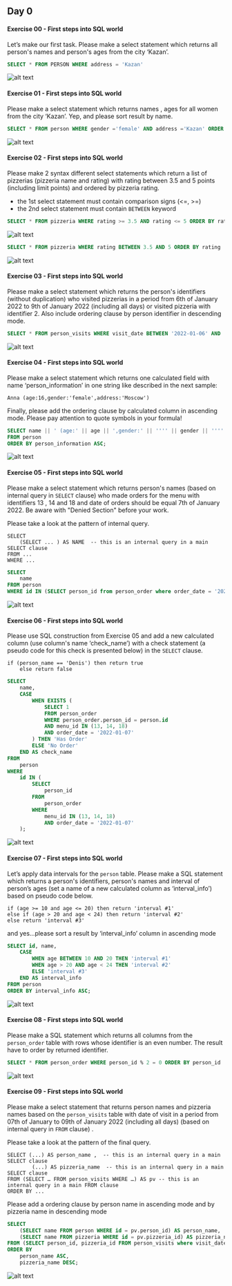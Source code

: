 ## Day 0

#### Exercise 00 - First steps into SQL world
Let’s make our first task. Please make a select statement which returns all person's names and person's ages from the city ‘Kazan’.

```sql
SELECT * FROM PERSON WHERE address = 'Kazan'
```

![alt text](image.png)

#### Exercise 01 - First steps into SQL world

Please make a select statement which returns names , ages for all women from the city ‘Kazan’. Yep, and please sort result by name.

```sql
SELECT * FROM person WHERE gender ='female' AND address ='Kazan' ORDER BY name
```

![alt text](image-1.png)

#### Exercise 02 - First steps into SQL world

Please make 2 syntax different select statements which return a list of pizzerias (pizzeria name and rating) with rating between 3.5 and 5 points (including limit points) and ordered by pizzeria rating.
- the 1st select statement must contain comparison signs  (<=, >=)
- the 2nd select statement must contain `BETWEEN` keyword

```sql
SELECT * FROM pizzeria WHERE rating >= 3.5 AND rating <= 5 ORDER BY rating
```

![alt text](image-3.png)

```sql
SELECT * FROM pizzeria WHERE rating BETWEEN 3.5 AND 5 ORDER BY rating
```

![alt text](image-4.png)

#### Exercise 03 - First steps into SQL world

Please make a select statement which returns the person's identifiers (without duplication) who visited pizzerias in a period from 6th of January 2022 to 9th of January 2022 (including all days) or visited pizzeria with identifier 2. Also include ordering clause by person identifier in descending mode.

```sql
SELECT * FROM person_visits WHERE visit_date BETWEEN '2022-01-06' AND '2022-01-09' OR pizzeria_id = 2 ORDER BY person_id DESC
```

![alt text](image-5.png)

#### Exercise 04 - First steps into SQL world

Please make a select statement which returns one calculated field with name ‘person_information’ in one string like described in the next sample:

`Anna (age:16,gender:'female',address:'Moscow')`

Finally, please add the ordering clause by calculated column in ascending mode.
Please pay attention to quote symbols in your formula!

```sql
SELECT name || ' (age:' || age || ',gender:' || '''' || gender || '''' || ',address:' || '''' || address || '''' || ')' AS person_information
FROM person
ORDER BY person_information ASC;
```

![alt text](image-6.png)

#### Exercise 05 - First steps into SQL world

Please make a select statement which returns person's names (based on internal query in `SELECT` clause) who made orders for the menu with identifiers 13 , 14 and 18 and date of orders should be equal 7th of January 2022. Be aware with "Denied Section" before your work.

Please take a look at the pattern of internal query.

    SELECT 
	    (SELECT ... ) AS NAME  -- this is an internal query in a main SELECT clause
    FROM ...
    WHERE ...

```sql
SELECT 
	name 
FROM person
WHERE id IN (SELECT person_id from person_order where order_date = '2022-01-07' AND menu_id IN (13,14,18))
```

![alt text](image-7.png)

#### Exercise 06 - First steps into SQL world

Please use SQL construction from Exercise 05 and add a new calculated column (use column's name ‘check_name’) with a check statement (a pseudo code for this check is presented below) in the `SELECT` clause.

    if (person_name == 'Denis') then return true
        else return false

```sql
SELECT 
    name,
    CASE 
        WHEN EXISTS (
            SELECT 1 
            FROM person_order 
            WHERE person_order.person_id = person.id 
            AND menu_id IN (13, 14, 18) 
            AND order_date = '2022-01-07'
        ) THEN 'Has Order'
        ELSE 'No Order'
    END AS check_name
FROM 
    person 
WHERE 
    id IN (
        SELECT 
            person_id 
        FROM 
            person_order 
        WHERE 
            menu_id IN (13, 14, 18) 
            AND order_date = '2022-01-07'
    );
```

![alt text](image-8.png)

#### Exercise 07 - First steps into SQL world

Let’s apply data intervals for the `person` table. 
Please make a SQL statement which returns a person's identifiers, person's names and interval of person’s ages (set a name of a new calculated column as ‘interval_info’) based on pseudo code below. 

    if (age >= 10 and age <= 20) then return 'interval #1'
    else if (age > 20 and age < 24) then return 'interval #2'
    else return 'interval #3'

and yes...please sort a result by ‘interval_info’ column in ascending mode

```sql
SELECT id, name,
    CASE
        WHEN age BETWEEN 10 AND 20 THEN 'interval #1'
        WHEN age > 20 AND age < 24 THEN 'interval #2'
        ELSE 'interval #3'
    END AS interval_info
FROM person
ORDER BY interval_info ASC;
```

![alt text](image-9.png)

#### Exercise 08 - First steps into SQL world

Please make a SQL statement which returns all columns from the `person_order` table with rows whose identifier is an even number. The result have to order by returned identifier.

```sql
SELECT * FROM person_order WHERE person_id % 2 = 0 ORDER BY person_id
```

![alt text](image-10.png)

#### Exercise 09 - First steps into SQL world

Please make a select statement that returns person names and pizzeria names based on the `person_visits` table with date of visit in a period from 07th of January to 09th of January 2022 (including all days) (based on internal query in `FROM` clause) .


Please take a look at the pattern of the final query.

    SELECT (...) AS person_name ,  -- this is an internal query in a main SELECT clause
            (...) AS pizzeria_name  -- this is an internal query in a main SELECT clause
    FROM (SELECT … FROM person_visits WHERE …) AS pv -- this is an internal query in a main FROM clause
    ORDER BY ...

Please add a ordering clause by person name in ascending mode and by pizzeria name in descending mode

```sql
SELECT 
	(SELECT name FROM person WHERE id = pv.person_id) AS person_name,
    (SELECT name FROM pizzeria WHERE id = pv.pizzeria_id) AS pizzeria_name
FROM (SELECT person_id, pizzeria_id FROM person_visits where visit_date BETWEEN '2022-01-07' AND '2022-01-09') AS pv
ORDER BY
    person_name ASC,
    pizzeria_name DESC;
```

![alt text](image-11.png)